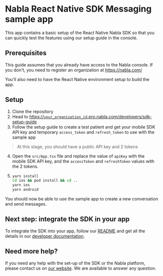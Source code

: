 # Nabla React Native SDK Messaging sample app

This app contains a basic setup of the React Native Nabla SDK so that you can quickly test the features using our setup guide in the console.

## Prerequisites

This guide assumes that you already have access to the Nabla console. If you don't, you need to register an organization at https://nabla.com/

You'll also need to have the React Native environment setup to build the app.

## Setup

1. Clone the repository
2. Head to [https://`your_organisation_id`.pro.nabla.com/developers/sdk-setup-guide]()
3. Follow the setup guide to create a test patient and get your mobile SDK API key and temporary `access_token` and `refresh_token` to use with the sample app

> At this stage, you should have a public API key and 2 tokens

4. Open the `src/App.tsx` file and replace the value of `apiKey` with the mobile SDK API key, and the `accessToken` and `refreshToken` values with the 2 tokens.
5. ```sh
   yarn install
   cd ios && pod install && cd ..
   yarn ios
   yarn android
   ```

You should now be able to use the sample app to create a new conversation and send messages.

## Next step: integrate the SDK in your app

To integrate the SDK into your app, follow our [README](https://github.com/nabla/nabla-react-native) and get all the details in our [developer documentation](https://docs.nabla.com).

## Need more help?

If you need any help with the set-up of the SDK or the Nabla platform, please contact us on [our website](https://nabla.com). We are available to answer any question.
